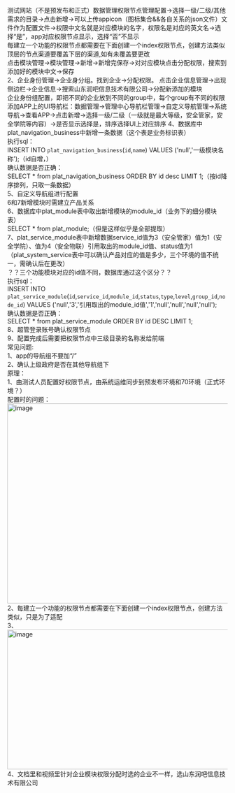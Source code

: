 测试网站（不是预发布和正式）数据管理权限节点管理配置->选择一级/二级/其他需求的目录->点击新增->可以上传appicon（图标集合&&各自关系的json文件）文件作为配置文件->权限中文名就是对应模块的名字，权限名是对应的英文名->选择“是”，app对应权限节点显示，选择“否”不显示<br>
每建立一个功能的权限节点都需要在下面创建一个index权限节点，创建方法类似<br>
顶层的节点渠道要覆盖下层的渠道,如有未覆盖要更改<br>
点击模块管理->模块管理->新增->新增完保存->对对应模块点击分配权限，搜索到添加好的模块中文->保存<br>
2、企业身份管理->企业身分组。找到企业->分配权限。
点击企业信息管理->出现侧边栏->企业信息->搜索山东润吧信息技术有限公司->分配新添加的模块<br>
企业身份组配置，即把不同的企业放到不同的group中，每个group有不同的权限<br>
添加APP上的UI导航栏：数据管理->管理中心导航栏管理->自定义导航管理->系统导航->查看APP->点击新增->选择一级/二级（一级就是最大等级，安全管家，安全学院等内容）->是否显示选择是，排序选择UI上对应排序
4、数据库中plat_navigation_business中新增一条数据（这个表是业务标识表）<br>
执行sql：<br>
INSERT INTO `plat_navigation_business`(`id`,`name`) VALUES ('null','一级模块名称');（id自增，）<br>
确认数据是否正确：<br>
SELECT * from plat_navigation_business ORDER BY id desc LIMIT 1;（按id降序排列，只取一条数据）<br>
5、自定义导航组进行配置<br>
6和7新增模块时需建立产品关系<br>
6、数据库中plat_module表中取出新增模块的module_id（业务下的细分模块表）<br>
SELECT * from plat_module;（但是这样似乎是全部提取）<br>
7、plat_service_module表中新增数据service_id值为3（安全管家）值为1（安全学院）、值为4（安全物联）引用取出的module_id值、status值为1（plat_system_service表中可以确认产品对应的值是多少，三个环境的值不统一，需确认后在更改）<br>
？？三个功能模块对应的id值不同，数据库通过这个区分？？<br>
执行sql：<br>
INSERT INTO `plat_service_module`(`id`,`service_id`,`module_id`,`status`,`type`,`level`,`group_id`,`node_id`) VALUES ('null','3','引用取出的module_id值','1','null','null','null','null');<br>
确认数据是否正确：<br>
SELECT * from plat_service_module ORDER BY id DESC LIMIT 1;<br>
8、超管登录账号确认权限节点<br>
9、配置完成后需要把权限节点中三级目录的名称发给前端<br>
常见问题:<br>
1、app的导航组不要加“/”<br>
2、确认上级政府是否在其他导航组下<br>
原理：<br>
1、由测试人员配置好权限节点，由系统运维同步到预发布环境和70环境（正式环境？）<br>
配置时的问题：<br>
<img width="770" height="458" alt="image" src="https://github.com/user-attachments/assets/71976425-2543-44ab-b559-b8924a796e46" />
2、每建立一个功能的权限节点都需要在下面创建一个index权限节点，创建方法类似，只是为了适配<br>
3、<img width="780" height="320" alt="image" src="https://github.com/user-attachments/assets/83ae9c72-eb06-4dba-94f6-5f5854a16550" />
4、文档里和视频里针对企业模块权限分配时选的企业不一样，选山东润吧信息技术有限公司<br>
